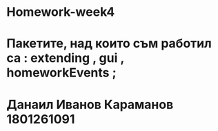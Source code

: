 # Homework-week4

# Пакетите, над които съм работил са : extending , gui , homeworkEvents ;

# Данаил Иванов Караманов 1801261091
